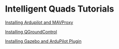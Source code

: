 # Intelligent Quads Tutorials

[Installing Ardupilot and MAVProxy](Installing_Ardupilot.md)

[Installing QGroundControl](installing_qgc.md)

[Installing Gazebo and ArduPilot Plugin](installing_gazebo_arduplugin.md)
